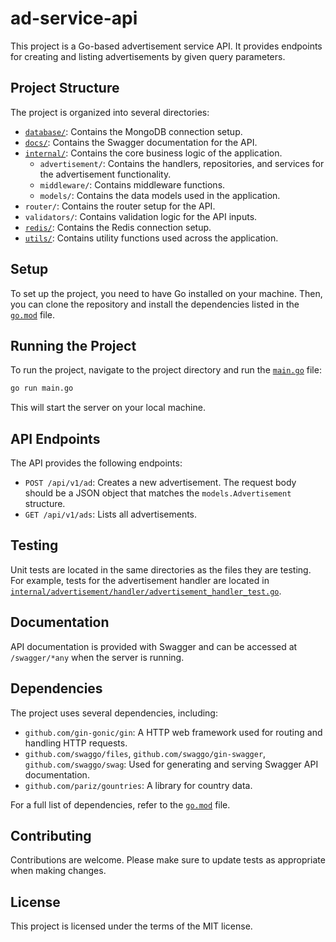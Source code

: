 # ad-service-api

This project is a Go-based advertisement service API. It provides endpoints for creating and listing advertisements by given query parameters.

## Project Structure

The project is organized into several directories:

- [`database/`](command:_github.copilot.openRelativePath?%5B%22database%2F%22%5D "database/"): Contains the MongoDB connection setup.
- [`docs/`](command:_github.copilot.openRelativePath?%5B%22docs%2F%22%5D "docs/"): Contains the Swagger documentation for the API.
- [`internal/`](command:_github.copilot.openRelativePath?%5B%22internal%2F%22%5D "internal/"): Contains the core business logic of the application.
  - `advertisement/`: Contains the handlers, repositories, and services for the advertisement functionality.
  - `middleware/`: Contains middleware functions.
  - `models/`: Contains the data models used in the application.
- `router/`: Contains the router setup for the API.
- `validators/`: Contains validation logic for the API inputs.
- [`redis/`](command:_github.copilot.openRelativePath?%5B%22redis%2F%22%5D "redis/"): Contains the Redis connection setup.
- [`utils/`](command:_github.copilot.openRelativePath?%5B%22utils%2F%22%5D "utils/"): Contains utility functions used across the application.

## Setup

To set up the project, you need to have Go installed on your machine. Then, you can clone the repository and install the dependencies listed in the [`go.mod`](command:_github.copilot.openRelativePath?%5B%22go.mod%22%5D "go.mod") file.

## Running the Project

To run the project, navigate to the project directory and run the [`main.go`](command:_github.copilot.openRelativePath?%5B%22main.go%22%5D "main.go") file:

```sh
go run main.go
```

This will start the server on your local machine.

## API Endpoints

The API provides the following endpoints:

- `POST /api/v1/ad`: Creates a new advertisement. The request body should be a JSON object that matches the `models.Advertisement` structure.
- `GET /api/v1/ads`: Lists all advertisements.

## Testing

Unit tests are located in the same directories as the files they are testing. For example, tests for the advertisement handler are located in [`internal/advertisement/handler/advertisement_handler_test.go`](command:_github.copilot.openRelativePath?%5B%22internal%2Fadvertisement%2Fhandler%2Fadvertisement_handler_test.go%22%5D "internal/advertisement/handler/advertisement_handler_test.go").

## Documentation

API documentation is provided with Swagger and can be accessed at `/swagger/*any` when the server is running.

## Dependencies

The project uses several dependencies, including:

- `github.com/gin-gonic/gin`: A HTTP web framework used for routing and handling HTTP requests.
- `github.com/swaggo/files`, `github.com/swaggo/gin-swagger`, `github.com/swaggo/swag`: Used for generating and serving Swagger API documentation.
- `github.com/pariz/gountries`: A library for country data.

For a full list of dependencies, refer to the [`go.mod`](command:_github.copilot.openRelativePath?%5B%22go.mod%22%5D "go.mod") file.

## Contributing

Contributions are welcome. Please make sure to update tests as appropriate when making changes.

## License

This project is licensed under the terms of the MIT license.